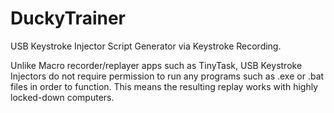 # DuckyTrainer
USB Keystroke Injector Script Generator via Keystroke Recording.

Unlike Macro recorder/replayer apps such as TinyTask, USB Keystroke Injectors do not require permission to run any programs such as .exe or .bat files in order to function. This means the resulting replay works with highly locked-down computers.
